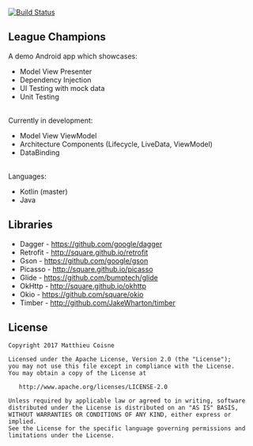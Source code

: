[![Build Status](https://app.bitrise.io/app/2bc06ba7b2b2bd1b/status.svg?token=7pxuawKQ_pkZFmV57DseEA)](https://app.bitrise.io/app/2bc06ba7b2b2bd1b)

League Champions
----

A demo Android app which showcases:
 - Model View Presenter
 - Dependency Injection
 - UI Testing with mock data
 - Unit Testing

\
Currently in development:
 - Model View ViewModel
 - Architecture Components (Lifecycle, LiveData, ViewModel)
 - DataBinding

\
Languages:
 - Kotlin (master)
 - Java

Libraries
----

 - Dagger - https://github.com/google/dagger
 - Retrofit - http://square.github.io/retrofit
 - Gson - https://github.com/google/gson
 - Picasso - http://square.github.io/picasso
 - Glide - https://github.com/bumptech/glide
 - OkHttp - http://square.github.io/okhttp
 - Okio - https://github.com/square/okio
 - Timber - http://github.com/JakeWharton/timber

License
----

    Copyright 2017 Matthieu Coisne

    Licensed under the Apache License, Version 2.0 (the "License");
    you may not use this file except in compliance with the License.
    You may obtain a copy of the License at

       http://www.apache.org/licenses/LICENSE-2.0

    Unless required by applicable law or agreed to in writing, software
    distributed under the License is distributed on an "AS IS" BASIS,
    WITHOUT WARRANTIES OR CONDITIONS OF ANY KIND, either express or implied.
    See the License for the specific language governing permissions and
    limitations under the License.
